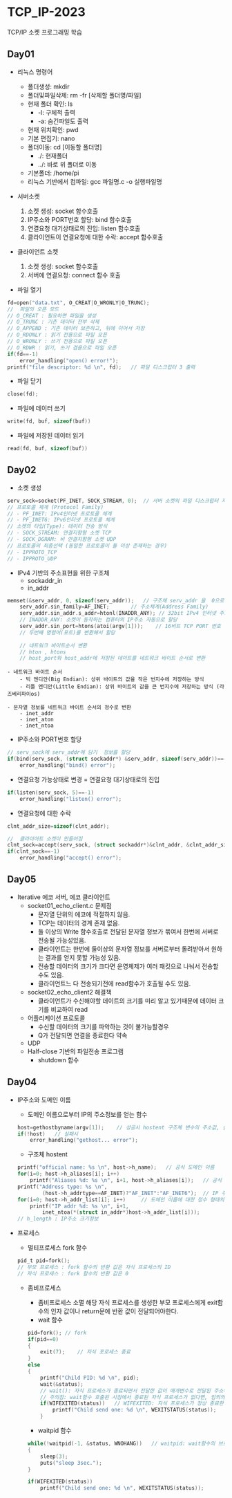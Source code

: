 # TCP_IP-2023
TCP/IP 소켓 프로그래밍 학습
## Day01
- 리눅스 명령어 
	- 폴더생성: mkdir
	- 폴더및파일삭제: rm -fr [삭제할 폴더명/파일]
	- 현재 폴더 확인: ls
		- -l: 구체적 출력
		- -a: 숨긴파일도 출력
	- 현재 위치확인: pwd
	- 기본 편집기: nano
	- 폴더이동: cd [이동할 폴더명]
		- ./: 현재폴더
		- ../: 바로 위 폴더로 이동
	- 기본폴더: /home/pi
	- 리눅스 기반에서 컴파일: gcc 파일명.c -o 실행파일명

- 서버소켓
	1. 소켓 생성: socket 함수호출
	2. IP주소와 PORT번호 할당: bind 함수호출
	3. 연결요청 대기상태로의 진입: listen 함수호출
	4. 클라이언트이 연결요청에 대한 수락: accept 함수호출
	
- 클라이언트 소켓
	1. 소켓 생성: socket 함수호출
	2. 서버에 연결요청: connect 함수 호출
- 파일 열기
``` c
fd=open("data.txt", O_CREAT|O_WRONLY|O_TRUNC);
//  파일의 오픈 모드
// O_CREAT : 필요하면 파일을 생성
// O_TRUNC : 기존 데이터 전부 삭제
// O_APPEND : 기존 데이터 보존하고, 뒤에 이어서 저장
// O_RDONLY : 읽기 전용으로 파일 오픈
// O_WRONLY : 쓰기 전용으로 파일 오픈
// O_RDWR : 읽기, 쓰기 겸용으로 파일 오픈
if(fd==-1)
	error_handling("open() error!");
printf("file descriptor: %d \n", fd);	// 파일 디스크립터 3 출력
```
- 파일 닫기
``` c
close(fd);
```
- 파일에 데이터 쓰기
``` c
write(fd, buf, sizeof(buf))
```
- 파일에 저장된 데이터 읽기
```c
read(fd, buf, sizeof(buf))
```
## Day02
   	
- 소켓 생성
``` c
serv_sock=socket(PF_INET, SOCK_STREAM, 0);	// 서버 소켓의 파일 디스크립터 저장
// 프로토콜 체계 (Protocol Family)
// - PF_INET: IPv4인터넷 프로토콜 체계
// - PF_INET6: IPv6인터넷 프로토콜 체계
// 소켓의 타입(Type): 데이터 전송 방식
// - SOCK_STREAM: 연결지향형 소켓 TCP
// - SOCK_DGRAM: 비 연결지향형 소켓 UDP
// 프로토콜의 최종선택 (동일한 프로토콜이 둘 이상 존재하는 경우)
// - IPPROTO_TCP
// - IPPROTO_UDP
```

- IPv4 기반의 주소표현을 위한 구조체
	- sockaddr_in
   	- in_addr
	
``` c
memset(&serv_addr, 0, sizeof(serv_addr));	// 구조체 serv_addr 을  0으로 초기화
	serv_addr.sin_family=AF_INET;		// 주소체계(Address Family)
	serv_addr.sin_addr.s_addr=htonl(INADDR_ANY); // 32bit IPv4 인터넷 주소 
 	// INADDR_ANY: 소켓이 동작하는 컴퓨터의 IP주소 자동으로 할당
	serv_addr.sin_port=htons(atoi(argv[1]));	// 16비트 TCP PORT 번호
	// 두번째 명령어(포트)를 변환해서 할당
 
 	// 네트워크 바이트순서 변환
  	// hton , htons 
   	// host_port와 host_addr에 저장된 데이트를 네트워크 바이트 순서로 변환
 ```
    - 네트워크 바이트 순서
		- 빅 엔디안(Big Endian): 상위 바이트의 값을 작은 번지수에 저장하는 방식
		- 리틀 엔디안(Little Endian): 상위 바이트의 값을 큰 번지수에 저장하는 방식 (라즈베리파이os)

	- 문자열 정보를 네트워크 바이트 순서의 정수로 변환
		- inet_addr
		- inet_aton
		- inet_ntoa
- IP주소와 PORT번호 할당
``` c
// serv_sock에 serv_addr에 담기  정보를 할당
if(bind(serv_sock, (struct sockaddr*) &serv_addr, sizeof(serv_addr))==-1)
	error_handling("bind() error");
```
- 연결요청 가능상태로 변경 = 연결요청 대기상태로의 진입
``` c
if(listen(serv_sock, 5)==-1)
	error_handling("listen() error");
  ```
- 연결요청에 대한 수락
``` c
clnt_addr_size=sizeof(clnt_addr);

//  클라이어트 소켓이 만들어짐
clnt_sock=accept(serv_sock, (struct sockaddr*)&clnt_addr, &clnt_addr_size);
if(clnt_sock==-1)
	error_handling("accept() error");
```

## Day05
- Iterative 에코 서버, 에코 클라이언트
	- socket01_echo_client.c 문제점
		- 문자열 단위의 에코에 적절하지 않음.
		- TCP는 데이터의 경계 존재 없음.
		- 둘 이상의 Write 함수호출로 전달된 문자열 정보가 묶여서 한번에 서버로 전송될 가능성있음.
		- 클라이언트는 한번에 둘이상의 문자열 정보를 서버로부터 돌려받아서 원하는 결과를 얻지 못할 가능성 있음.
		- 전송할 데이터의 크기가 크다면 운영체제가 여러 패킷으로 나눠서 전송할 수도 있음.
		- 클라이언트느 다 전송되기전에 read함수가 호출될 수도 있음.
	- socket02_echo_client2 해결책
		- 클라이언트가 수신해야할 데이트의 크기를 미리 알고 있기때문에 데이터 크기를 비교하여 read
	- 어플리케이션 프로토콜
		- 수신할 데이터의 크기를 파악하는 것이 불가능할경우
		- Q가 전달되면 연결을 종료한다 약속
	- UDP
	- Half-close 기반의 파일전송 프로그램
		- shutdown 함수
## Day04
- IP주소와 도메인 이름
	- 도메인 이름으로부터 IP의 주소정보를 얻는 함수 
	```c
	host=gethostbyname(argv[1]);	// 성공시 hostent 구조체 변수의 주소값, 실패시 NULL
	if(!host)	// 실패시
		error_handling("gethost... error");
	```
	- 구조체 hostent
	 
	```c
	printf("official name: %s \n", host->h_name);	// 공식 도메인 이름
	for(i=0; host->h_aliases[i]; i++)
		printf("Aliases %d: %s \n", i+1, host->h_aliases[i]);	// 공식 도메인 이름 외에에 접속할 수 있는 다른 도메인이름
	printf("Address type: %s \n",
			(host->h_addrtype==AF_INET)?"AF_INET":"AF_INET6");	// IP 주소체계
	for(i=0; host->h_addr_list[i]; i++)		// 도메인 이름에 대한 정수 형태의 IP주소들의 리스트
		printf("IP addr %d: %s \n", i+1,
			inet_ntoa(*(struct in_addr*)host->h_addr_list[i]));
	// h_length : IP주소 크기정보
	```

- 프로세스
	- 멀티프로세스 fork 함수
	```c
	pid_t pid=fork();
	// 부모 프로세스 : fork 함수의 반환 값은 자식 프로세스의 ID
	// 자식 프로세스 : fork 함수의 반환 값은 0
	```
	- 좀비프로세스
		- 좀비프로세스 소멸
		해당 자식 프로세스를 생성한 부모 프로세스에게 exit함수의 인자 값이나 return문에 반환 값이 전달되어야한다.
		- wait 함수
	
		```c
		pid=fork();	// fork
		if(pid==0)
		{
			exit(7);	// 자식 포로세스 종료
		}
		else
		{
			printf("Child PID: %d \n", pid);
			wait(&status);		
			// wait(): 자식 프로세스가 종료되면서 전달한 값이 매개변수로 전달된 주소의 변수에 저장됨.
			// 주의점: wait함수 호출된 시점에서 종료된 자식 프로세스가 없다면, 임의의 자식 프로세스가 종료될 때까지 브로킹 상태
			if(WIFEXITED(status))	// WIFEXITED: 자식 프로세스가 정상 종료한 경우 참(True) 반환
				printf("Child send one: %d \n", WEXITSTATUS(status));	// WEXITSTATUS: 자식 프로세스의 전달 값을 반환
			}

		```
	
		- waitpid 함수
		```C      
		while(!waitpid(-1, &status, WNOHANG))	// waitpid: wait함수의 브로킹 문제 해결
		{
			sleep(3);
			puts("sleep 3sec.");
		}

		if(WIFEXITED(status))
			printf("Child send one: %d \n", WEXITSTATUS(status));
		``` 